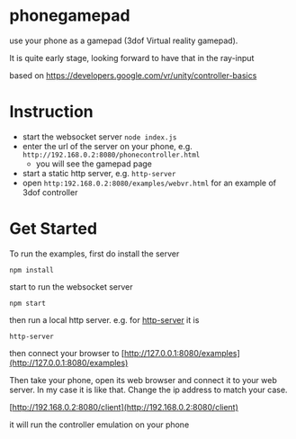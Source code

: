 # phonegamepad
use your phone as a gamepad (3dof Virtual reality gamepad).

It is quite early stage, looking forward to have that in the ray-input

based on https://developers.google.com/vr/unity/controller-basics

# Instruction
- start the websocket server ```node index.js```
- enter the url of the server on your phone, e.g. ```http://192.168.0.2:8080/phonecontroller.html```
  - you will see the gamepad page
- start a static http server, e.g. ```http-server```
- open ```http:192.168.0.2:8080/examples/webvr.html``` for an example of 3dof controller

# Get Started

To run the examples, first do install the server 

```
npm install
```

start to run the websocket server 

```
npm start
```

then run a local http server. e.g. for [http-server](https://github.com/indexzero/http-server) it is

```
http-server
```

then connect your browser to [http://127.0.0.1:8080/examples](http://127.0.0.1:8080/examples)

Then take your phone, open its web browser and connect it to your web server.
In my case it is like that. Change the ip address to match your case.

[http://192.168.0.2:8080/client](http://192.168.0.2:8080/client)

it will run the controller emulation on your phone

#
